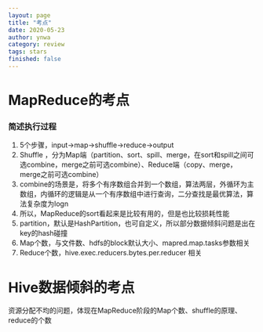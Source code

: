 ```yaml
---
layout: page
title: "考点"
date: 2020-05-23
author: ynwa
category: review
tags: stars
finished: false
---
```


# MapReduce的考点

### 简述执行过程

1. 5个步骤，input->map->shuffle->reduce->output
2. Shuffle ，分为Map端（partition、sort、spill、merge，在sort和spill之间可选combine，merge之前可选combine）、Reduce端（copy、merge，merge之前可选combine）
3. combine的场景是，将多个有序数组合并到一个数组，算法两层，外循环为主数组，内循环的逻辑是从一个有序数组中进行查询，二分查找是最优算法，算法复杂度为logn
4. 所以，MapReduce的sort看起来是比较有用的，但是也比较损耗性能
5. partition，默认是HashPartition，也可自定义，所以部分数据倾斜问题是出在key的hash碰撞
6. Map个数，与文件数、hdfs的block默认大小、mapred.map.tasks参数相关
7. Reduce个数，hive.exec.reducers.bytes.per.reducer 相关



# Hive数据倾斜的考点

资源分配不均的问题，体现在MapReduce阶段的Map个数、shuffle的原理、reduce的个数
